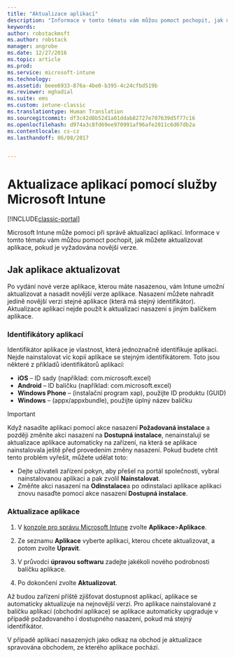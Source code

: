 ```yaml
---
title: "Aktualizace aplikací"
description: "Informace v tomto tématu vám můžou pomoct pochopit, jak můžete aktualizovat aplikace, pokud je vyžadována novější verze."
keywords: 
author: robstackmsft
ms.author: robstack
manager: angrobe
ms.date: 12/27/2016
ms.topic: article
ms.prod: 
ms.service: microsoft-intune
ms.technology: 
ms.assetid: beee6933-876a-4be0-b395-4c24cfbd519b
ms.reviewer: mghadial
ms.suite: ems
ms.custom: intune-classic
ms.translationtype: Human Translation
ms.sourcegitcommit: df3c42d8b52d1a01ddab82727e707639d5f77c16
ms.openlocfilehash: d974a3c8fd69ee970991af96afe2011c6d07db2a
ms.contentlocale: cs-cz
ms.lasthandoff: 06/08/2017


---
```


# <a name="update-apps-using-microsoft-intune"></a>Aktualizace aplikací pomocí služby Microsoft Intune

[!INCLUDE[classic-portal](../includes/classic-portal.md)]

Microsoft Intune může pomoci při správě aktualizací aplikací. Informace v tomto tématu vám můžou pomoct pochopit, jak můžete aktualizovat aplikace, pokud je vyžadována novější verze.

## <a name="how-to-update-apps"></a>Jak aplikace aktualizovat
Po vydání nové verze aplikace, kterou máte nasazenou, vám Intune umožní aktualizovat a nasadit novější verze aplikace. Nasazení můžete nahradit jedině novější verzi stejné aplikace (která má stejný identifikátor). Aktualizace aplikací nejde použít k aktualizaci nasazení s jiným balíčkem aplikace.

### <a name="app-identifiers"></a>Identifikátory aplikací
Identifikátor aplikace je vlastnost, která jednoznačně identifikuje aplikaci. Nejde nainstalovat víc kopií aplikace se stejným identifikátorem. Toto jsou některé z příkladů identifikátorů aplikací:

- **iOS** – ID sady (například: com.microsoft.excel)
- **Android** – ID balíčku (například: com.microsoft.excel)
- **Windows Phone** – (instalační program xap), použijte ID produktu (GUID)
- **Windows** – (appx/appxbundle), použijte úplný název balíčku



> [!IMPORTANT]
> Když nasadíte aplikaci pomocí akce nasazení **Požadovaná instalace** a později změníte akci nasazení na **Dostupná instalace**, nenainstalují se aktualizace aplikace automaticky na zařízení, na která se aplikace nainstalovala ještě před provedením změny nasazení. Pokud budete chtít tento problém vyřešit, můžete udělat toto:
>
> -   Dejte uživateli zařízení pokyn, aby přešel na portál společnosti, vybral nainstalovanou aplikaci a pak zvolil **Nainstalovat**.
> -   Změňte akci nasazení na **Odinstalace**a po odinstalaci aplikace aplikaci znovu nasaďte pomocí akce nasazení **Dostupná instalace**.

### <a name="to-update-an-app"></a>Aktualizace aplikace

1.  V [konzole pro správu Microsoft Intune](https://manage.microsoft.com) zvolte **Aplikace**&gt;**Aplikace**.

2.  Ze seznamu **Aplikace** vyberte aplikaci, kterou chcete aktualizovat, a potom zvolte **Upravit**.

3.  V průvodci **úpravou softwaru** zadejte jakékoli nového podrobnosti balíčku aplikace.

4.  Po dokončení zvolte **Aktualizovat**.

Až budou zařízení příště zjišťovat dostupnost aplikací, aplikace se automaticky aktualizuje na nejnovější verzi.
Pro aplikace nainstalované z balíčku aplikací (obchodní aplikace) se aplikace automaticky upgraduje v případě požadovaného i dostupného nasazení, pokud má stejný identifikátor.

V případě aplikací nasazených jako odkaz na obchod je aktualizace spravována obchodem, ze kterého aplikace pochází.

